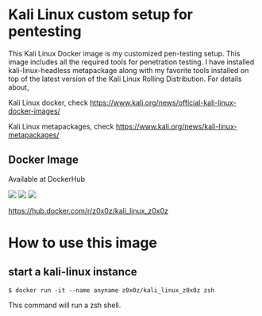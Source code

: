 # Kali Linux custom setup for pentesting
This Kali Linux Docker image is my customized pen-testing setup. This image includes all the required tools for penetration testing. I have installed kali-linux-headless metapackage along with my favorite tools installed on top of the latest version of the Kali Linux Rolling Distribution. For details about,

Kali Linux docker, check https://www.kali.org/news/official-kali-linux-docker-images/

Kali Linux metapackages, check https://www.kali.org/news/kali-linux-metapackages/

## Docker Image
Available at DockerHub

![](https://img.shields.io/badge/version-latest-blue)
![](https://img.shields.io/badge/2.5%20GB-23%20layers-blue)
![](https://images.microbadger.com/badges/license/z0x0z/kali_linux_z0x0z:pentest.svg)
 
https://hub.docker.com/r/z0x0z/kali_linux_z0x0z

# How to use this image

## start a kali-linux instance
`$ docker run -it --name anyname z0x0z/kali_linux_z0x0z zsh`

This command will run a zsh shell.
